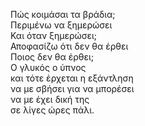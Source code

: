 Πώς κοιμάσαι τα βράδια;\
Περιμένω να ξημερώσει\
Και όταν ξημερώσει;\
Αποφασίζω ότι δεν θα έρθει\
Ποιος δεν θα έρθει;\
Ο γλυκός ο ύπνος\
και τότε έρχεται η εξάντληση\
να με σβήσει για να μπορέσει\
να με έχει δική της\
σε λίγες ώρες πάλι.


